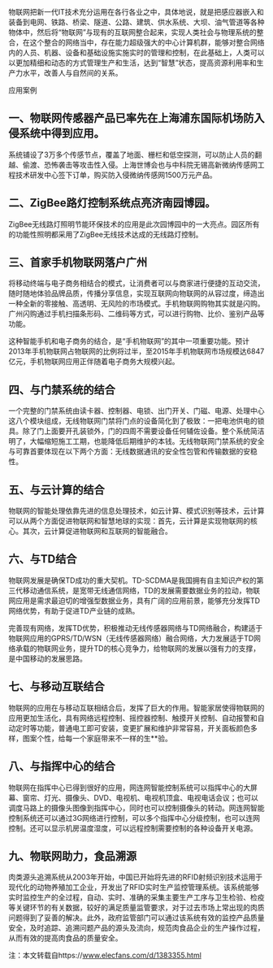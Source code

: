 <!--
title: cps物联网技术的应用
subtitle: 工业软件
author: 网络
keyword: 工业软件
published: 2024-04-222
topicImg: assets/6/CPSBANE.jpg
-->





物联网把新一代IT技术充分运用在各行各业之中，具体地说，就是把感应器嵌入和装备到电网、铁路、桥梁、隧道、公路、建筑、供水系统、大坝、油气管道等各种物体中，然后将“物联网”与现有的互联网整合起来，实现人类社会与物理系统的整合，在这个整合的网络当中，存在能力超级强大的中心计算机群，能够对整合网络内的人员、机器、设备和基础设施实施实时的管理和控制，在此基础上，人类可以以更加精细和动态的方式管理生产和生活，达到“智慧”状态，提高资源利用率和生产力水平，改善人与自然间的关系。

应用案例

## 一、物联网传感器产品已率先在上海浦东国际机场防入侵系统中得到应用。

系统铺设了3万多个传感节点，覆盖了地面、栅栏和低空探测，可以防止人员的翻越、偷渡、恐怖袭击等攻击性入侵。上海世博会也与中科院无锡高新微纳传感网工程技术研发中心签下订单，购买防入侵微纳传感网1500万元产品。

## 二、ZigBee路灯控制系统点亮济南园博园。

ZigBee无线路灯照明节能环保技术的应用是此次园博园中的一大亮点。园区所有的功能性照明都采用了ZigBee无线技术达成的无线路灯控制。

## 三、首家手机物联网落户广州

将移动终端与电子商务相结合的模式，让消费者可以与商家进行便捷的互动交流，随时随地体验品牌品质，传播分享信息，实现互联网向物联网的从容过度，缔造出一种全新的零接触、高透明、无风险的市场模式。手机物联网购物其实就是闪购。广州闪购通过手机扫描条形码、二维码等方式，可以进行购物、比价、鉴别产品等功能。

这种智能手机和电子商务的结合，是“手机物联网”的其中一项重要功能。预计2013年手机物联网占物联网的比例将过半，至2015年手机物联网市场规模达6847亿元，手机物联网应用正伴随着电子商务大规模兴起。

## 四、与门禁系统的结合

一个完整的门禁系统由读卡器、控制器、电锁、出门开关、门磁、电源、处理中心这八个模块组成，无线物联网门禁将门点的设备简化到了极致：一把电池供电的锁具。除了门上面要开孔装锁外，门的四周不需要设备任何辅佐设备。整个系统简洁明了，大幅缩短施工工期，也能降低后期维护的本钱。无线物联网门禁系统的安全与可靠首要体现在以下两个方面：无线数据通讯的安全性包管和传输数据的安稳性。

## 五、与云计算的结合

物联网的智能处理依靠先进的信息处理技术，如云计算、模式识别等技术，云计算可以从两个方面促进物联网和智慧地球的实现：首先，云计算是实现物联网的核心。其次，云计算促进物联网和互联网的智能融合。

## 六、与TD结合

物联网发展是确保TD成功的重大契机。TD-SCDMA是我国拥有自主知识产权的第三代移动通信系统，是宽带无线通信网络，TD的发展需要数据业务的拉动，物联网应用是需求最迫切的增强型数据业务，具有广阔的应用前景，能够充分发挥TD网络优势，有助于促进TD产业链的成熟。

完善现有网络，发挥TD优势，积极推动无线传感器网络与TD网络融合，构建适于物联网应用的GPRS/TD/WSN（无线传感器网络）融合网络，大力发展适于TD网络承载的物联网业务，提升TD的核心竞争力，给物联网的发展以强有力的支撑，是中国移动的发展思路。

## 七、与移动互联结合

物联网的应用在与移动互联相结合后，发挥了巨大的作用。智能家居使得物联网的应用更加生活化，具有网络远程控制、摇控器控制、触摸开关控制、自动报警和自动定时等功能，普通电工即可安装，变更扩展和维护非常容易，开关面板颜色多样，图案个性，给每一个家庭带来不一样的生**验。

## 八、与指挥中心的结合

物联网在指挥中心已得到很好的应用，网连网智能控制系统可以指挥中心的大屏幕、窗帘、灯光、摄像头、DVD、电视机、电视机顶盒、电视电话会议；也可以调度马路上的摄像头图像到指挥中心，同时也可以控制摄像头的转动。网连网智能控制系统还可以通过3G网络进行控制，可以多个指挥中心分级控制，也可以连网控制。还可以显示机房温度湿度，可以远程控制需要控制的各种设备开关电源。

## 九、物联网助力，食品溯源

肉类源头追溯系统从2003年开始，中国已开始将先进的RFID射频识别技术运用于现代化的动物养殖加工企业，开发出了RFID实时生产监控管理系统。该系统能够实时监控生产的全过程，自动、实时、准确的采集主要生产工序与卫生检验、检疫等关键环节的有关数据，较好的满足质量监管要求，对于过去市场上常出现的肉质问题得到了妥善的解决。此外，政府监管部门可以通过该系统有效的监控产品质量安全，及时追踪、追溯问题产品的源头及流向，规范肉食品企业的生产操作过程，从而有效的提高肉食品的质量安全。

注：本文转载自https://www.elecfans.com/d/1383355.html